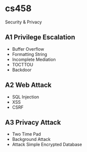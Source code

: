 # cs458
Security &amp; Privacy

## A1 Privilege Escalation
* Buffer Overflow
* Formatting String
* Incomplete Mediation
* TOCTTOU
* Backdoor

## A2 Web Attack
* SQL Injection
* XSS
* CSRF

## A3 Privacy Attack
* Two Time Pad
* Background Attack
* Attack Simple Encrypted Database
